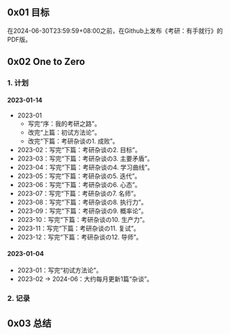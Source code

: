 ## 0x01 目标

在2024-06-30T23:59:59+08:00之前，在Github上发布《考研：有手就行》的PDF版。

## 0x02 One to Zero

### 1. 计划

#### 2023-01-14

- 2023-01
  - 写完“序：我的考研之路”。
  - 改完“上篇：初试方法论”。
  - 改完“下篇：考研杂谈の1. 成败”。
- 2023-02：写完“下篇：考研杂谈の2. 目标”。
- 2023-03：写完“下篇：考研杂谈の3. 主要矛盾”。
- 2023-04：写完“下篇：考研杂谈の4. 学习曲线”。
- 2023-05：写完“下篇：考研杂谈の5. 迭代”。
- 2023-06：写完“下篇：考研杂谈の6. 心态”。
- 2023-07：写完“下篇：考研杂谈の7. 名师”。
- 2023-08：写完“下篇：考研杂谈の8. 执行力”。
- 2023-09：写完“下篇：考研杂谈の9. 概率论”。
- 2023-10：写完“下篇：考研杂谈の10. 生产力”。
- 2023-11：写完“下篇：考研杂谈の11. 复试”。
- 2023-12：写完“下篇：考研杂谈の12. 导师”。

#### 2023-01-04

- 2023-01：写完“初试方法论”。
- 2023-02 → 2024-06：大约每月更新1篇“杂谈”。

### 2. 记录

## 0x03 总结